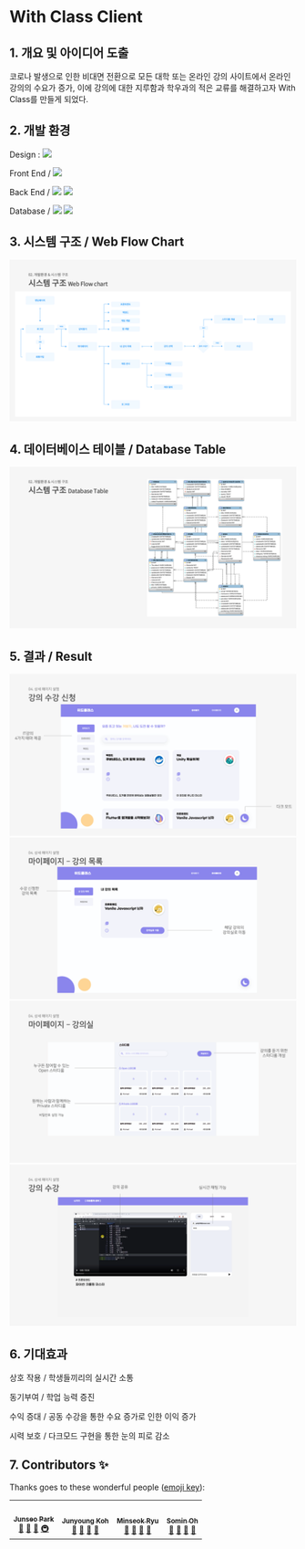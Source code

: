 # With Class Client

## 1. 개요 및 아이디어 도출
코로나 발생으로 인한 비대면 전환으로 모든 대학 또는 온라인 강의 사이트에서 온라인 강의의 수요가 증가, 이에 강의에 대한 지루함과 학우과의 적은 교류를 해결하고자 With Class를 만들게 되었다.

## 2. 개발 환경

Design : <img src="https://img.shields.io/badge/Adobe XD-9999FF?style=flat-square&logo=Adobe XD&logoColor=black"/>

Front End / <img src="https://img.shields.io/badge/React-61DAFB?style=flat-square&logo=React&logoColor=black"/>

Back End / <img src="https://img.shields.io/badge/NestJS-E0234E?style=flat-square&logo=NestJS&logoColor=black"/> <img src="https://img.shields.io/badge/-Node.js-%23339933?style=flat-square&logo=node.js&logoColor=white"/>

Database / <img src="https://img.shields.io/badge/MySQL-4479A1?style=flat-square&logo=MySQL&logoColor=black"/> <img src="https://img.shields.io/badge/TypeORM-262627?style=flat-square&logo=TypeORM&logoColor=white"/>

## 3. 시스템 구조 / Web Flow Chart
![image](https://github.com/3MAC1LG/WC_server/blob/master/pic/%EB%8B%A4%EC%9A%B4%EB%A1%9C%EB%93%9C%20(7).png)

## 4. 데이터베이스 테이블 / Database Table
![image](https://github.com/3MAC1LG/WC_server/blob/master/pic/%EB%8B%A4%EC%9A%B4%EB%A1%9C%EB%93%9C%20(8).png)

## 5. 결과 / Result
![image](https://github.com/3MAC1LG/WC_server/blob/master/pic/%EC%8A%AC%EB%9D%BC%EC%9D%B4%EB%93%9C8.PNG)
![image](https://github.com/3MAC1LG/WC_server/blob/master/pic/%EC%8A%AC%EB%9D%BC%EC%9D%B4%EB%93%9C9.PNG)
![image](https://github.com/3MAC1LG/WC_server/blob/master/pic/%EC%8A%AC%EB%9D%BC%EC%9D%B4%EB%93%9C10.PNG)
![image](https://github.com/3MAC1LG/WC_server/blob/master/pic/%EC%8A%AC%EB%9D%BC%EC%9D%B4%EB%93%9C11.PNG)



## 6. 기대효과
상호 작용 / 학생들끼리의 실시간 소통

동기부여 / 학업 능력 증진

수익 증대 / 공동 수강을 통한 수요 증가로 인한 이익 증가

시력 보호 / 다크모드 구현을 통한 눈의 피로 감소

## 7. Contributors ✨

Thanks goes to these wonderful people ([emoji key](https://allcontributors.org/docs/en/emoji-key)):

<table>
  <tr>
    <td align="center"><a href="https://github.com/blan19"><img src="" width="100px;" alt=""/><br /><sub><b>Junseo Park</b></sub></a><br /><a href="#question-kentcdodds" title="Answering Questions">💬</a> <a href="" title="Documentation">📖</a> <a href="https://github.com/3MAC1LG/WC_server/pulls?q=is%3Apr+is%3Aclosed+label%3A%EC%A4%80%EC%84%9C" title="Reviewed Pull Requests">👀</a> <a href="#infra-jakebolam" title="Infrastructure (Hosting, Build-Tools, etc)">🚇</a></td>
      <td align="center"><a href="https://github.com/Junst"><img src="" width="100px;" alt=""/><br /><sub><b>Junyoung Koh</b></sub></a><br /><a href="#question-kentcdodds" title="Answering Questions">💬</a> <a href="" title="Documentation">📖</a> <a href="https://github.com/3MAC1LG/WC_server/pulls?q=is%3Apr+is%3Aclosed+label%3A%EC%A4%80%EC%98%81" title="Reviewed Pull Requests">👀</a> <a href="#talk-kentcdodds" title="Talks">📢</a></td>
      <td align="center"><a href="https://github.com/paulryu96"><img src="" width="100px;" alt=""/><br /><sub><b>Minseok Ryu</b></sub></a><br /><a href="#question-kentcdodds" title="Answering Questions">💬</a> <a href="" title="Documentation">📖</a> <a href="" title="Reviewed Pull Requests">👀</a> <a href="#talk-kentcdodds" title="Talks">🎨</a></td>
    <td align="center"><a href="https://github.com/somin00"><img src="" width="100px;" alt=""/><br /><sub><b>Somin Oh</b></sub></a><br /><a href="#question-kentcdodds" title="Answering Questions">💬</a> <a href="" title="Documentation">📖</a> <a href="h" title="Reviewed Pull Requests">👀</a> <a href="#tool-jfmengels" title="Tools">🔧</a></td>
  </tr>
</table>
